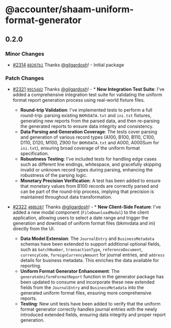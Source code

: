# @accounter/shaam-uniform-format-generator

## 0.2.0

### Minor Changes

- [#2314](https://github.com/Urigo/accounter-fullstack/pull/2314)
  [`88207b1`](https://github.com/Urigo/accounter-fullstack/commit/88207b1f3fbafbd67b67fe8edca6a576d42e25bd)
  Thanks [@gilgardosh](https://github.com/gilgardosh)! - Initial package

### Patch Changes

- [#2321](https://github.com/Urigo/accounter-fullstack/pull/2321)
  [`9915dd2`](https://github.com/Urigo/accounter-fullstack/commit/9915dd2c0f7f78103320bc99dabd2de2384bbfbc)
  Thanks [@gilgardosh](https://github.com/gilgardosh)! - \* **New Integration Test Suite**: I've
  added a comprehensive integration test suite for validating the uniform format report generation
  process using real-world fixture files.
  - **Round-trip Validation**: I've implemented tests to perform a full round-trip: parsing existing
    `BKMVDATA.txt` and `ini.txt` fixtures, generating new reports from the parsed data, and then
    re-parsing the generated reports to ensure data integrity and consistency.
  - **Data Parsing and Generation Coverage**: The tests cover parsing and generation of various
    record types (A100, B100, B110, C100, D110, D120, M100, Z900 for `BKMVDATA.txt` and A000,
    A000Sum for `ini.txt`), ensuring broad coverage of the uniform format specification.
  - **Robustness Testing**: I've included tests for handling edge cases such as different line
    endings, whitespace, and gracefully skipping invalid or unknown record types during parsing,
    enhancing the robustness of the parsing logic.
  - **Monetary Precision Verification**: A test has been added to ensure that monetary values from
    B100 records are correctly parsed and can be part of the round-trip process, implying that
    precision is maintained throughout data transformation.

- [#2322](https://github.com/Urigo/accounter-fullstack/pull/2322)
  [`408b287`](https://github.com/Urigo/accounter-fullstack/commit/408b287588f1753776cd98755383fc269d7410fb)
  Thanks [@gilgardosh](https://github.com/gilgardosh)! - \* **New Client-Side Feature**: I've added
  a new modal component (`FileDownloadModal`) to the client application, allowing users to select a
  date range and trigger the generation and download of uniform format files (bkmvdata and ini)
  directly from the UI.
  - **Data Model Extension**: The `JournalEntry` and `BusinessMetadata` schemas have been extended
    to support additional optional fields, such as `batchNumber`, `transactionType`,
    `referenceDocument`, `currencyCode`, `foreignCurrencyAmount` for journal entries, and `address`
    details for business metadata. This enriches the data available for reporting.
  - **Uniform Format Generator Enhancement**: The `generateUniformFormatReport` function in the
    generator package has been updated to consume and incorporate these new extended fields from the
    `JournalEntry` and `BusinessMetadata` into the generated uniform format files, ensuring more
    comprehensive reports.
  - **Testing**: New unit tests have been added to verify that the uniform format generator
    correctly handles journal entries with the newly introduced extended fields, ensuring data
    integrity and proper report generation.
